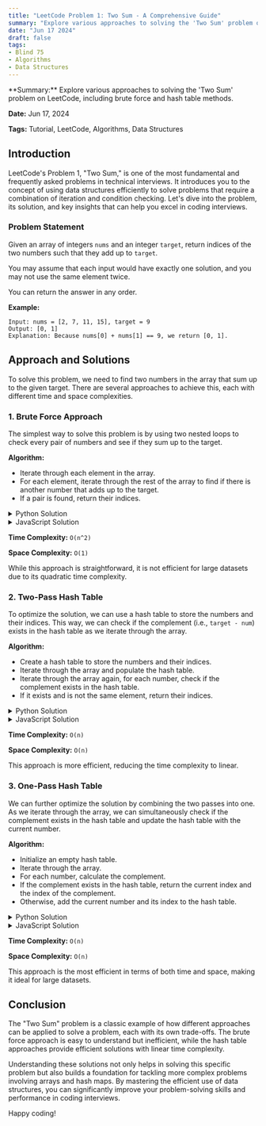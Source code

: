 ```yaml
---
title: "LeetCode Problem 1: Two Sum - A Comprehensive Guide"
summary: "Explore various approaches to solving the 'Two Sum' problem on LeetCode, including brute force and hash table methods."
date: "Jun 17 2024"
draft: false
tags:
- Blind 75
- Algorithms
- Data Structures
---
```

<div id="container-8ff2f79bdea1e1b3abf97e1e8b6dd404"></div>
**Summary:** Explore various approaches to solving the 'Two Sum' problem on LeetCode, including brute force and hash table methods.

**Date:** Jun 17, 2024

**Tags:** Tutorial, LeetCode, Algorithms, Data Structures

## Introduction

LeetCode's Problem 1, "Two Sum," is one of the most fundamental and frequently asked problems in technical interviews. It introduces you to the concept of using data structures efficiently to solve problems that require a combination of iteration and condition checking. Let's dive into the problem, its solution, and key insights that can help you excel in coding interviews.

### Problem Statement

Given an array of integers `nums` and an integer `target`, return indices of the two numbers such that they add up to `target`.

You may assume that each input would have exactly one solution, and you may not use the same element twice.

You can return the answer in any order.

**Example:**

```vbnet
Input: nums = [2, 7, 11, 15], target = 9
Output: [0, 1]
Explanation: Because nums[0] + nums[1] == 9, we return [0, 1].
```

## Approach and Solutions

To solve this problem, we need to find two numbers in the array that sum up to the given target. There are several approaches to achieve this, each with different time and space complexities.

### 1. Brute Force Approach

The simplest way to solve this problem is by using two nested loops to check every pair of numbers and see if they sum up to the target.

**Algorithm:**

- Iterate through each element in the array.
- For each element, iterate through the rest of the array to find if there is another number that adds up to the target.
- If a pair is found, return their indices.

<details>
<summary>Python Solution</summary>
<div class="code-container">
    <pre><code class="language-python">def twoSum(nums, target):
    for i in range(len(nums)):
        for j in range(i + 1, len(nums)):
            if nums[i] + nums[j] == target:
                return [i, j]</code></pre>
    <button class="copy-button" onclick="copyCode(this)">Copy</button>
</div>
</details>

<details>
<summary>JavaScript Solution</summary>
<div class="code-container">
    <pre><code class="language-javascript">function twoSum(nums, target) {
    for (let i = 0; i < nums.length; i++) {
        for (let j = i + 1; j < nums.length; j++) {
            if (nums[i] + nums[j] === target) {
                return [i, j];
            }
        }
    }
}</code></pre>
    <button class="copy-button" onclick="copyCode(this)">Copy</button>
</div>
</details>

**Time Complexity:** `O(n^2)`

**Space Complexity:** `O(1)`

While this approach is straightforward, it is not efficient for large datasets due to its quadratic time complexity.

### 2. Two-Pass Hash Table

To optimize the solution, we can use a hash table to store the numbers and their indices. This way, we can check if the complement (i.e., `target - num`) exists in the hash table as we iterate through the array.

**Algorithm:**

- Create a hash table to store the numbers and their indices.
- Iterate through the array and populate the hash table.
- Iterate through the array again, for each number, check if the complement exists in the hash table.
- If it exists and is not the same element, return their indices.

<details>
<summary>Python Solution</summary>
<div class="code-container">
    <pre><code class="language-python">def twoSum(nums, target):
    hash_table = {}
    for i, num in enumerate(nums):
        hash_table[num] = i
    for i, num in enumerate(nums):
        complement = target - num
        if complement in hash_table and hash_table[complement] != i:
            return [i, hash_table[complement]]</code></pre>
    <button class="copy-button" onclick="copyCode(this)">Copy</button>
</div>
</details>

<details>
<summary>JavaScript Solution</summary>
<div class="code-container">
    <pre><code class="language-javascript">function twoPassHashTable(nums, target) {
    const hashTable = {};
    for (let i = 0; i < nums.length; i++) {
        hashTable[nums[i]] = i;
    }
    for (let i = 0; i < nums.length; i++) {
        const complement = target - nums[i];
        if (hashTable.hasOwnProperty(complement) && hashTable[complement] !== i) {
            return [i, hashTable[complement]];
        }
    }
}</code></pre>
    <button class="copy-button" onclick="copyCode(this)">Copy</button>
</div>
</details>

**Time Complexity:** `O(n)`

**Space Complexity:** `O(n)`

This approach is more efficient, reducing the time complexity to linear.

### 3. One-Pass Hash Table

We can further optimize the solution by combining the two passes into one. As we iterate through the array, we can simultaneously check if the complement exists in the hash table and update the hash table with the current number.

**Algorithm:**

- Initialize an empty hash table.
- Iterate through the array.
- For each number, calculate the complement.
- If the complement exists in the hash table, return the current index and the index of the complement.
- Otherwise, add the current number and its index to the hash table.

<details>
<summary>Python Solution</summary>
<div class="code-container">
    <pre><code class="language-python">def twoSum(nums, target):
    hash_table = {}
    for i, num in enumerate(nums):
        complement = target - num
        if complement in hash_table:
            return [hash_table[complement], i]
        hash_table[num] = i</code></pre>
    <button class="copy-button" onclick="copyCode(this)">Copy</button>
</div>
</details>

<details>
<summary>JavaScript Solution</summary>
<div class="code-container">
    <pre><code class="language-javascript">function onePassHashTable(nums, target) {
    const hashTable = {};
    for (let i = 0; i < nums.length; i++) {
        const complement = target - nums[i];
        if (hashTable.hasOwnProperty(complement)) {
            return [hashTable[complement], i];
        }
        hashTable[nums[i]] = i;
    }
}</code></pre>
    <button class="copy-button" onclick="copyCode(this)">Copy</button>
</div>
</details>

**Time Complexity:** `O(n)`

**Space Complexity:** `O(n)`

This approach is the most efficient in terms of both time and space, making it ideal for large datasets.

## Conclusion

The "Two Sum" problem is a classic example of how different approaches can be applied to solve a problem, each with its own trade-offs. The brute force approach is easy to understand but inefficient, while the hash table approaches provide efficient solutions with linear time complexity.

Understanding these solutions not only helps in solving this specific problem but also builds a foundation for tackling more complex problems involving arrays and hash maps. By mastering the efficient use of data structures, you can significantly improve your problem-solving skills and performance in coding interviews.

Happy coding!

<script>
function copyCode(button) {
    const code = button.previousElementSibling.innerText;
    navigator.clipboard.writeText(code).then(() => {
        button.innerText = 'Copied!';
        setTimeout(() => {
            button.innerText = 'Copy';
        }, 2000);
    }).catch(err => {
        console.error('Failed to copy: ', err);
    });
}
</script>
<style>
.code-container {
    position: relative;
    margin-bottom: 1em;
}

.copy-button {
    position: absolute;
    top: 0;
    right: 0;
    padding: 0.5em;
    background: #4CAF50;
    color: white;
    border: none;
    cursor: pointer;
    font-size: 0.8em;
    border-radius: 3px;
}

.copy-button:hover {
    background: #45a049;
}
</style>